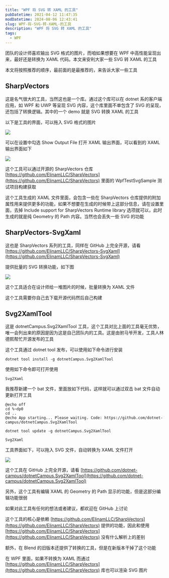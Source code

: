 ```yaml
---
title: "WPF 将 SVG 转 XAML 的工具"
pubDatetime: 2021-04-12 11:47:35
modDatetime: 2024-08-06 12:43:41
slug: WPF-将-SVG-转-XAML-的工具
description: "WPF 将 SVG 转 XAML 的工具"
tags:
  - WPF
---
```





团队的设计师喜欢输出 SVG 格式的图片，而咱如果想要在 WPF 中高性能呈现出来，最好还是转换为 XAML 代码。本文来安利大家一些 SVG 转 XAML 的工具

<!--more-->


<!-- CreateTime:2021/4/12 19:47:35 -->

<!-- 发布 -->

本文将按照推荐的顺序，最前面的是最推荐的，来告诉大家一些工具

## SharpVectors

这是名气很大的工具，当然这也是一个库。通过这个库可以在 dotnet 系的客户端应用，如 WPF 和 UWP 等呈现 SVG 内容，这个库里面不单包含了 SVG 的呈现，还包括了转换逻辑。其中的一个 demo 就是 SVG 转换 XAML 的工具

以下是工具的界面，可以拖入 SVG 格式的图片

<!-- ![](images/img-WPF 将 SVG 转 XAML 的工具0.png) -->

![](images/img-lindexi%2F2021413832301944.jpg)

可以在设置中勾选 Show Output File 打开 XAML 输出界面，可以看到的 XAML 输出界面如下

<!-- ![](images/img-WPF 将 SVG 转 XAML 的工具1.png) -->

![](images/img-lindexi%2F202141383381426.jpg)

这个工具可以通过开源的 SharpVectors 仓库 [https://github.com/ElinamLLC/SharpVectors](https://github.com/ElinamLLC/SharpVectors) 里面的 WpfTestSvgSample 测试项目构建获取

这个工具生成的 XAML 文件里面，会包含一些在 SharpVectors 仓库提供的附加属性用来提供更多的功能，如果不想要在生成的时候带上这部分信息，请在设置里面，去掉 Include support for SharpVectors Runtime library 选项就可以，此时生成的就是纯 Geometry 的 Path 内容。当然也会丢失一些 SVG 的功能

## SharpVectors-SvgXaml

这也是 SharpVectors 系列的工具，同样在 GitHub 上完全开源，请看 [https://github.com/ElinamLLC/SharpVectors-SvgXaml](https://github.com/ElinamLLC/SharpVectors-SvgXaml)

提供批量的 SVG 转换功能，如下图

<!-- ![](images/img-WPF 将 SVG 转 XAML 的工具2.png) -->

![](images/img-lindexi%2F2021413840447807.jpg)

这个工具适合在设计师给一堆图片的时候，批量转换为 XAML 文件

这个工具需要你自己去下载开源代码然后自己构建

## Svg2XamlTool

这是 dotnetCampus.Svg2XamlTool 工具，这个工具对比上面的工具毫无优势，唯一会列出来的原因是因为这是自己团队内的工具。这是由驸马爷开发，工具人林德熙帮忙开源发布的工具

这个工具通过 dotnet tool 发布，可以使用如下命令进行安装

```
dotnet tool install -g dotnetCampus.Svg2XamlTool
```

使用如下命令即可打开使用

```
Svg2Xaml
```

我推荐新建一个 bat 文件，里面放如下代码，这样就可以通过双击 bat 文件自动更新打开工具

```
@echo off
cd %~dp0
cd ..
@echo App starting... Please waiting. Code: https://github.com/dotnet-campus/dotnetCampus.Svg2XamlTool

dotnet tool update -g dotnetCampus.Svg2XamlTool

Svg2Xaml
```

工具界面如下，可以拖入 SVG 文件，自动转换为 XAML 文件打开

<!-- ![](images/img-WPF 将 SVG 转 XAML 的工具3.png) -->

![](images/img-lindexi%2F202141384520490.jpg)

这个工具在 GitHub 上完全开源，请看 [https://github.com/dotnet-campus/dotnetCampus.Svg2XamlTool](https://github.com/dotnet-campus/dotnetCampus.Svg2XamlTool)

另外，这个工具有编辑 XAML 的 Geometry 的 Path 显示的功能，但是这部分编辑功能很弱

如果对此工具有任何的想法或者建议，都欢迎在 GitHub 上讨论

这个工具的核心是依赖 [https://github.com/ElinamLLC/SharpVectors](https://github.com/ElinamLLC/SharpVectors) 提供的功能，因此和使用 [https://github.com/ElinamLLC/SharpVectors](https://github.com/ElinamLLC/SharpVectors) 没有什么解析上的差别

额外，在 Blend 的旧版本还提供了转换的工具，但是在新版本干掉了这个功能

在 WPF 里面，如果不转换为 XAML 而通过 [https://github.com/ElinamLLC/SharpVectors](https://github.com/ElinamLLC/SharpVectors) 库也可以渲染 SVG 图片

